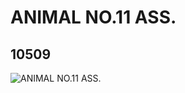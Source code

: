 # ANIMAL NO.11 ASS.
## 10509
![ANIMAL NO.11 ASS.](https://lc-www-live-s.legocdn.com/media/bricks/5/2/6022359.jpg)